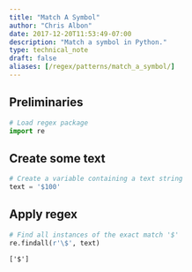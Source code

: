 ```yaml
---
title: "Match A Symbol"
author: "Chris Albon"
date: 2017-12-20T11:53:49-07:00
description: "Match a symbol in Python."
type: technical_note
draft: false
aliases: [/regex/patterns/match_a_symbol/]
---
```

## Preliminaries


```python
# Load regex package
import re
```

## Create some text


```python
# Create a variable containing a text string
text = '$100'
```

## Apply regex


```python
# Find all instances of the exact match '$'
re.findall(r'\$', text)
```




    ['$']


